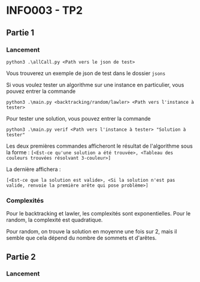 # INFO003 - TP2

## Partie 1
### Lancement

`python3 .\allCall.py <Path vers le json de test>`

Vous trouverez un exemple de json de test dans le dossier `jsons`

Si vous voulez tester un algorithme sur une instance en particulier, vous pouvez entrer la commande

`python3 .\main.py <backtracking/random/lawler> <Path vers l'instance à tester>`

Pour tester une solution, vous pouvez entrer la commande

`python3 .\main.py verif <Path vers l'instance à tester> "Solution à tester"`

Les deux premières commandes afficheront le résultat de l'algorithme sous la forme :
`[<Est-ce qu'une solution a été trouvée>, <Tableau des couleurs trouvées résolvant 3-couleur>]`

La dernière affichera :

`[<Est-ce que la solution est valide>, <Si la solution n'est pas valide, renvoie la première arête qui pose problème>]`

### Complexités

Pour le backtracking et lawler, les complexités sont exponentielles. Pour le random, la complexité est quadratique.

Pour random, on trouve la solution en moyenne une fois sur 2, mais il semble que cela dépend du nombre de sommets et d'arêtes.

## Partie 2

### Lancement

